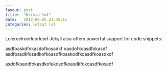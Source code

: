 ```yaml
---
layout: post
title:  "Krista lol"
date:   2013-06-25 21:45:11
categories: lolcat lol
---
```


Loleroelroerleorleorl Jekyll also offers powerful support for code snippets:

asdfoaskdfokasdofkosadkf oasdofkoasdfokasdf
asdfoasdkfosadkofkoasdfkoaskodfkoasdfkoasdkof

asdofksaodfokasdkofakosdfkoasdkfokoasdfkosadf
